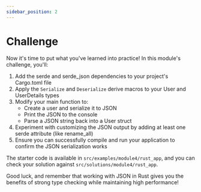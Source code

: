 ```yaml
---
sidebar_position: 2
---
```


# Challenge

Now it's time to put what you've learned into practice! In this module's challenge, you'll:

1. Add the serde and serde_json dependencies to your project's Cargo.toml file
2. Apply the `Serialize` and `Deserialize` derive macros to your User and UserDetails types
3. Modify your main function to:
   - Create a user and serialize it to JSON
   - Print the JSON to the console
   - Parse a JSON string back into a User struct
4. Experiment with customizing the JSON output by adding at least one serde attribute (like rename_all)
5. Ensure you can successfully compile and run your application to confirm the JSON serialization works

The starter code is available in `src/examples/module4/rust_app`, and you can check your solution against `src/solutions/module4/rust_app`.

Good luck, and remember that working with JSON in Rust gives you the benefits of strong type checking while maintaining high performance!